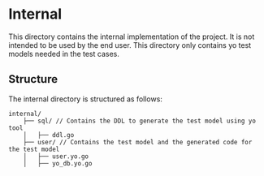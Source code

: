 # Internal

This directory contains the internal implementation of the project. It is not intended to be used by the end user.
This directory only contains yo test models needed in the test cases.

## Structure

The internal directory is structured as follows:

```text
internal/
    ├── sql/ // Contains the DDL to generate the test model using yo tool
    │   ├── ddl.go
    ├── user/ // Contains the test model and the generated code for the test model
    │   ├── user.yo.go
    │   ├── yo_db.yo.go
```
